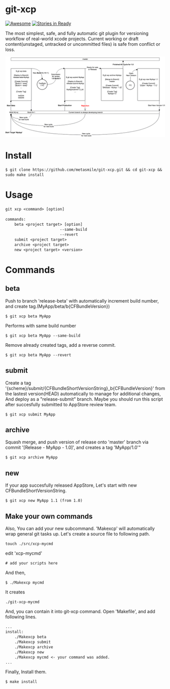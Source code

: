 # git-xcp 

[![Awesome](https://cdn.rawgit.com/sindresorhus/awesome/d7305f38d29fed78fa85652e3a63e154dd8e8829/media/badge.svg)](https://github.com/vsouza/awesome-ios#tools)
[![Stories in Ready](https://badge.waffle.io/metasmile/git-xcp.svg?label=ready&title=Tasks)](http://waffle.io/metasmile/git-xcp)

The most simplest, safe, and fully automatic git plugin for versioning workflow of real-world xcode projects. Current working or draft content(unstaged, untracked or uncommitted files) is safe from conflict or loss.

![flow](https://raw.githubusercontent.com/metasmile/git-xcp/master/git-xcp.png?v=5)

# Install

```
$ git clone https://github.com/metasmile/git-xcp.git && cd git-xcp && sudo make install
```

# Usage
```
git xcp <command> [option]

commands:
	beta <project target> [option]
						--same-build
						--revert
	submit <project target>
	archive <project target>
	new <project target> <version>
```

# Commands
## beta

Push to branch 'release-beta' with automatically increment build number, and create tag.(MyApp/beta/b{CFBundleVersion})
```
$ git xcp beta MyApp
```

Performs with same build number
```
$ git xcp beta MyApp --same-build
```

Remove already created tags, add a reverse commit.
```
$ git xcp beta MyApp --revert
```

## submit

Create a tag '{scheme}/submit/{CFBundleShortVersionString}_b{CFBundleVersion}' from the lastest version(HEAD) automatically to manage for additional changes, And deploy as a "release-submit" branch. Maybe you should run this script after succesfully submitted to AppStore review team.

```
$ git xcp submit MyApp
```

## archive

Squash merge, and push version of release onto 'master' branch via commit '[Release - MyApp - 1.0]', and creates a tag 'MyApp/1.0'"

```
$ git xcp archive MyApp
```

## new

If your app succesfully released AppStore, Let's start with new CFBundleShortVersionString.

```
$ git xcp new MyApp 1.1 (from 1.0)
```

## Make your own commands

Also, You can add your new subcommand. 'Makexcp' will automatically wrap general git tasks up.
 Let's create a source file to following path.

```
touch ./src/xcp-mycmd
```

edit 'xcp-mycmd'

```
# add your scripts here
```

And then,
```
$ ./Makexcp mycmd
```

It creates

```
./git-xcp-mycmd
```

And, you can contain it into git-xcp command.
Open 'Makefile', and add following lines.

```
...
install:
	./Makexcp beta
	./Makexcp submit
	./Makexcp archive
	./Makexcp new
    ./Makexcp mycmd <- your command was added.
...
```

Finally, Install them.
```
$ make install
```
